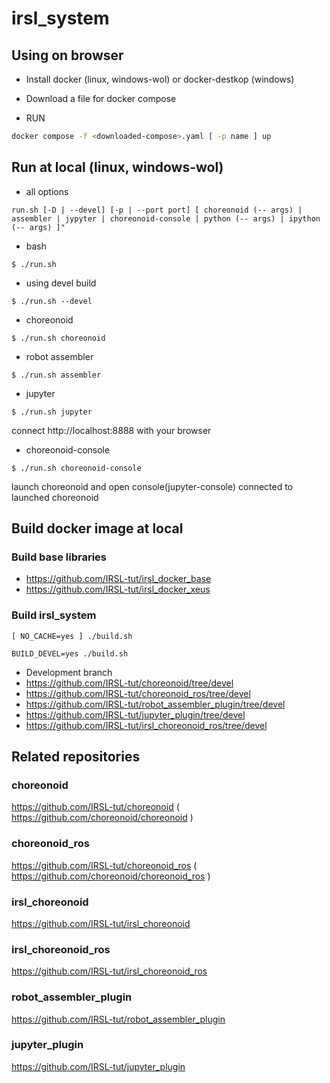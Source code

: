 # irsl_system

## Using on browser

- Install docker (linux, windows-wol) or docker-destkop (windows)

- Download a file for docker compose

- RUN

```bash
docker compose -f <downloaded-compose>.yaml [ -p name ] up
```

## Run at local (linux, windows-wol)

- all options
```
run.sh [-D | --devel] [-p | --port port] [ choreonoid (-- args) | assembler | jypyter | choreonoid-console | python (-- args) | ipython (-- args) ]"
```

- bash

```
$ ./run.sh
```

- using devel build

```
$ ./run.sh --devel
```

- choreonoid

```
$ ./run.sh choreonoid
```

- robot assembler

```
$ ./run.sh assembler
```

- jupyter

```
$ ./run.sh jupyter
```

connect http://localhost:8888 with your browser

- choreonoid-console

```
$ ./run.sh choreonoid-console 
```

launch choreonoid and open console(jupyter-console) connected to launched choreonoid


## Build docker image at local

### Build base libraries

- https://github.com/IRSL-tut/irsl_docker_base
- https://github.com/IRSL-tut/irsl_docker_xeus

### Build irsl_system

```
[ NO_CACHE=yes ] ./build.sh
```

```
BUILD_DEVEL=yes ./build.sh
```

- Development branch
- https://github.com/IRSL-tut/choreonoid/tree/devel
- https://github.com/IRSL-tut/choreonoid_ros/tree/devel
- https://github.com/IRSL-tut/robot_assembler_plugin/tree/devel
- https://github.com/IRSL-tut/jupyter_plugin/tree/devel
- https://github.com/IRSL-tut/irsl_choreonoid_ros/tree/devel


## Related repositories

### choreonoid
https://github.com/IRSL-tut/choreonoid
( https://github.com/choreonoid/choreonoid )

### choreonoid_ros
https://github.com/IRSL-tut/choreonoid_ros
( https://github.com/choreonoid/choreonoid_ros )

### irsl_choreonoid
https://github.com/IRSL-tut/irsl_choreonoid

### irsl_choreonoid_ros
https://github.com/IRSL-tut/irsl_choreonoid_ros

### robot_assembler_plugin
https://github.com/IRSL-tut/robot_assembler_plugin

### jupyter_plugin
https://github.com/IRSL-tut/jupyter_plugin
